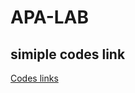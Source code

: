 # APA-LAB

simiple codes link 
--
[Codes links](https://chatgpt.com/share/6755f0cb-8c2c-8006-8e8b-c3ff44f64a96)
